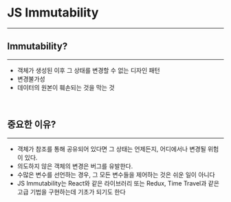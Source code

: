 # JS Immutability
---
## Immutability?
---
- 객체가 생성된 이후 그 상태를 변경할 수 없는 디자인 패턴
- 변경불가성
- 데이터의 원본이 훼손되는 것을 막는 것

<br>

## 중요한 이유?
---
- 객체가 참조를 통해 공유되어 있다면 그 상태는 언제든지, 어디에서나 변경될 위험이 있다.
- 의도하지 않은 객체의 변경은 버그를 유발한다.
- 수많은 변수를 선언하는 경우, 그 모든 변수들을 제어하는 것은 쉬운 일이 아니다
- JS Immutability는 React와 같은 라이브러리 또는 Redux, Time Travel과 같은 고급 기법을 구현하는데 기초가 되기도 한다

<br>
